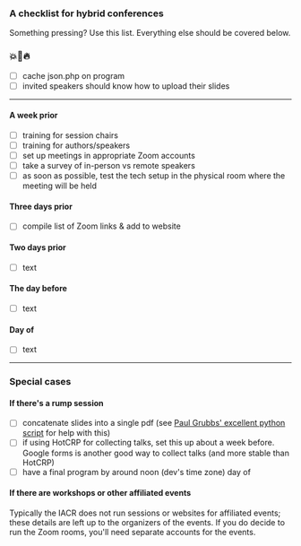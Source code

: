 ### A checklist for hybrid conferences

Something pressing? Use this list. Everything else should be covered below.

### :boom::shit::fire:
- [ ] cache json.php on program
- [ ] invited speakers should know how to upload their slides

-----

#### **A week prior**
- [ ] training for session chairs
- [ ] training for authors/speakers
- [ ] set up meetings in appropriate Zoom accounts
- [ ] take a survey of in-person vs remote speakers
- [ ] as soon as possible, test the tech setup in the physical room where the meeting will be held

#### **Three days prior**
- [ ] compile list of Zoom links & add to website

#### **Two days prior**
- [ ] text

#### **The day before**
- [ ] text

#### **Day of**
- [ ] text

-----

### Special cases

#### If there's a rump session
- [ ] concatenate slides into a single pdf (see [Paul Grubbs' excellent python script](https://github.com/pag-crypto/rumpsession) for help with this)
- [ ] if using HotCRP for collecting talks, set this up about a week before. Google forms is another good way to collect talks (and more stable than HotCRP)
- [ ] have a final program by around noon (dev's time zone) day of

#### If there are workshops or other affiliated events
Typically the IACR does not run sessions or websites for affiliated events; these details are left up to the organizers of the events. If you do decide to run the Zoom rooms, you'll need separate accounts for the events.
